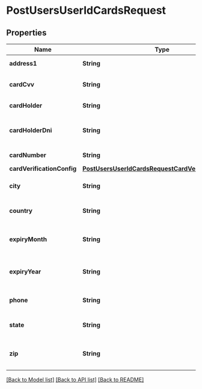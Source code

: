 # PostUsersUserIdCardsRequest

## Properties
Name | Type | Description | Notes
------------ | ------------- | ------------- | -------------
**address1** | **String** | Dirección del tarjetahabiente | [optional] 
**cardCvv** | **String** | Código de validación de la tarjeta | 
**cardHolder** | **String** | Nombre del tarjetahabiente | 
**cardHolderDni** | **String** | Número de identificación del tarjetahabiente | 
**cardNumber** | **String** | Número de la tarjeta | 
**cardVerificationConfig** | [**PostUsersUserIdCardsRequestCardVerificationConfig**](PostUsersUserIdCardsRequestCardVerificationConfig.md) |  | [optional] 
**city** | **String** | Ciudad de la dirección del tarjetahabiente | [optional] 
**country** | **String** | País de la dirección del tarjetahabiente | [optional] 
**expiryMonth** | **String** | Mes de expiración de la tarjeta en 2 dígitos | 
**expiryYear** | **String** | Año de expiración de la tarjeta en 4 dígitos | 
**phone** | **String** | Número de teléfono del tarjetahabiente | [optional] 
**state** | **String** | Estado de la dirección del tarjetahabiente | [optional] 
**zip** | **String** | Código postal de la dirección del tarjetahabiente | [optional] 

[[Back to Model list]](../README.md#documentation-for-models) [[Back to API list]](../README.md#documentation-for-api-endpoints) [[Back to README]](../README.md)


